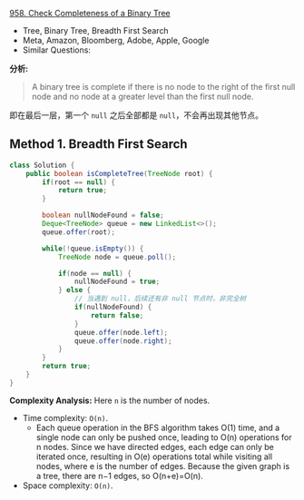 [958. Check Completeness of a Binary Tree](https://leetcode.com/problems/check-completeness-of-a-binary-tree/)

* Tree, Binary Tree, Breadth First Search
* Meta, Amazon, Bloomberg, Adobe, Apple, Google
* Similar Questions:

**分析:**
> A binary tree is complete if there is no node to the right of the first null node and no node at a greater level than the first null node.

即在最后一层，第一个 `null` 之后全部都是 `null`，不会再出现其他节点。 

## Method 1. Breadth First Search
```java
class Solution {
    public boolean isCompleteTree(TreeNode root) {
        if(root == null) {
            return true;
        }

        boolean nullNodeFound = false;
        Deque<TreeNode> queue = new LinkedList<>();
        queue.offer(root);

        while(!queue.isEmpty()) {
            TreeNode node = queue.poll();

            if(node == null) {
                nullNodeFound = true;
            } else {
                // 当遇到 null，后续还有非 null 节点时，非完全树
                if(nullNodeFound) {
                    return false;
                }
                queue.offer(node.left);
                queue.offer(node.right);
            }
        }
        return true;
    }
}
```
**Complexity Analysis:** Here `n` is the number of nodes.
* Time complexity: `O(n)`. 
  * Each queue operation in the BFS algorithm takes O(1) time, and a single node can only be pushed once, leading to O(n) operations for n nodes. Since we have directed edges, each edge can only be iterated once, resulting in O(e) operations total while visiting all nodes, where e is the number of edges. Because the given graph is a tree, there are n−1 edges, so O(n+e)=O(n).
* Space complexity: `O(n)`.